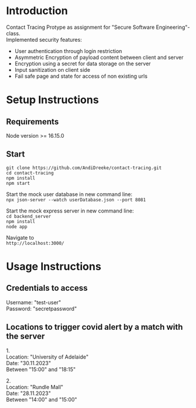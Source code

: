 # Introduction
Contact Tracing Protype as assignment for "Secure Software Engineering"-class.\
Implemented security features:
- User authentication through login restriction
- Asymmetric Encryption of payload content between client and server
- Encryption using a secret for data storage on the server
- Input sanitization on client side
- Fail safe page and state for access of non existing urls

# Setup Instructions

## Requirements
Node version >= 16.15.0

## Start
`git clone https://github.com/AndiDreeke/contact-tracing.git` \
`cd contact-tracing` \
`npm install` \
`npm start` 

Start the mock user database in new command line: \
`npx json-server --watch userDatabase.json --port 8081` 

Start the mock express server in new command line: \
`cd backend_server`\
`npm install`\
`node app`

Navigate to \
`http://localhost:3000/`

# Usage Instructions

## Credentials to access
Username: "test-user"\
Password: "secretpassword"

## Locations to trigger covid alert by a match with the server
1.\
Location: "University of Adelaide"\
Date: "30.11.2023"\
Between "15:00" and "18:15"

2.\
Location: "Rundle Mall"\
Date: "28.11.2023"\
Between "14:00" and "15:00"